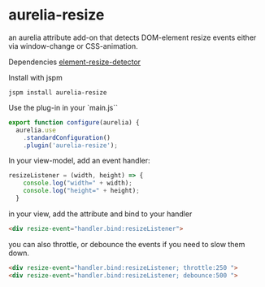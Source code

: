 # aurelia-resize

an aurelia attribute add-on that detects DOM-element resize events either via window-change or CSS-animation.

Dependencies
[element-resize-detector](https://www.npmjs.com/package/element-resize-detector)

Install with jspm
```
jspm install aurelia-resize
```

Use the plug-in in your `main.js``
```javascript
export function configure(aurelia) {
  aurelia.use
    .standardConfiguration()
    .plugin('aurelia-resize');
```

In your view-model, add an event handler:

```javascript
resizeListener = (width, height) => {
    console.log("width=" + width);
    console.log("height=" + height);
  }
```

in your view, add the attribute and bind to your handler

```html
<div resize-event="handler.bind:resizeListener">
 ```

you can also throttle, or debounce the events if you need to slow them down. 

```html
<div resize-event="handler.bind:resizeListener; throttle:250 ">
<div resize-event="handler.bind:resizeListener; debounce:500 ">
```


